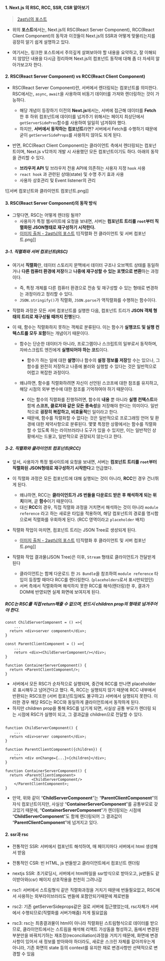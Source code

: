 
#### 1. Next.js 의 RSC, RCC, SSR, CSR 알아보기

 > [2ast님의 포스트](https://velog.io/@2ast/React-%EC%84%9C%EB%B2%84-%EC%BB%B4%ED%8F%AC%EB%84%8C%ED%8A%B8React-Server-Component%EC%97%90-%EB%8C%80%ED%95%9C-%EA%B3%A0%EC%B0%B0)

- 위의 **포스트**에서는, Next.js의 RSC(React Server Component), RCC(React Client Component)의 동작과 이것들이 Next.js의 SSR과 어떻게 맞물리는지를 굉장히 알기 쉽게 설명하고 있다.

- 여기서는, 링크한 포스트에서 주의깊게 살펴보아야 할 내용을 요약하고, 잘 이해되지 않았던 내용을 다시금 정리하며 Next.js의 컴포넌트 동작에 대해 좀 더 자세히 알아가보고자 한다.


#### 2. RSC(React Server Component) vs RCC(React Client Component)

- RSC(React Server Component)란, 서버에서 렌더링되는 컴포넌트를 의미한다. RSC에서는, `async`, `await`을 사용하여 비동기 데이터를 가져와 렌더링하는 것이 가능하다.
	- 해당 개념이 등장하기 이전의 **Next.js**에서는, 서버에 접근해 데이터를 **Fetch**한 후 하위 컴포넌트에 데이터를 넘겨주기 위해서는 페이지 최상단에서 `getServerSidePros`함수를 사용하여 일일히 넘겨줘야 했다.
	- 하지만, **서버에서 동작하는 컴포넌트**라면? 서버에서 Fetch를 수행하기 때문에 굳이 `getServerSideProps`를 사용하지 않아도 되게 된다.

- 반면, RCC(React Client Component)는 클라이언트 측에서 렌더링되는 컴포넌트이며, Next.js v12까지 개발 시 사용했던 모든 컴포넌트이기도 하다. 아래의 동작을 관리할 수 있다.
	- **브라우저 API** 및 브라우저 전용 API에 의존하는 사용자 지정 `hook` 사용
	- `react hook` 과 관련된 상태(state) 및 수명 주기 효과 사용
	- 사용자 상호관리 및 Event listener의 관리

![[서버 컴포넌트와 클라이언트 컴포넌트.png]]


#### 3. RSC(React Server Component)의 동작 방식

- 그렇다면, RSC는 어떻게 렌더링 될까?
	- 사용자가 특정 웹사이트에 요청을 보내면, 서버는 **컴포넌트 트리를 `root`부터 직렬화된 JSON형태로 재구성하기 시작한다.**
	- [이미지 출처 - 2ast님의 포스트](https://velog.io/@2ast/React-%EC%84%9C%EB%B2%84-%EC%BB%B4%ED%8F%AC%EB%84%8C%ED%8A%B8React-Server-Component%EC%97%90-%EB%8C%80%ED%95%9C-%EA%B3%A0%EC%B0%B0)
![[직렬화 전 클라이언트 및 서버 컴포넌트.png]]
##### 3-1. 직렬화와 서버 컴포넌트(RSC)

- 여기서 **직렬화**란, 데이터 스토리지 문맥에서 데이터 구조나 오브젝트 상태를 동일하거나 **다른 컴퓨터 환경에 저장**하고 **나중에 재구성할 수 있는 포맷으로 변환**하는 과정이다.
	- 즉, 특정 개체를 다른 컴퓨터 환경으로 전송 및 재구성할 수 있는 형태로 변경하는 과정이라고 정리할 수 있다. 
	- `JSON.stringify()`가 직렬화, `JSON.parse`가 역직렬화를 수행하는 함수이다.

- 직렬화 과정은 모든 서버 컴포넌트를 실행한 다음, 컴포넌트 트리가 **JSON 객체 형태의 트리로 재구성될 때까지 진행**된다.

- 이 때, 함수는 직렬화하지 못하는 객체로 분류된다. 이는 함수가 **실행코드 및 실행 컨텍스트를 모두 포함**하는 개념이기 때문이다.
	- 함수는 단순한 데이터가 아니라, 프로그램이나 스크립트의 일부로서 동작하며, 자바스크립트 엔진에게 **실행되어야 하는 코드**이다.
		- 함수가 하는 일에 대한 **설명**이나 함수의 **설정 정보를 저장**할 수는 있으나, 그 함수를 완전히 저장하고 나중에 불러와 실행할 수 있다는 것은 일반적으로 어렵고 복잡한 과정이다.
		
	- 왜냐하면, 함수를 직렬화하려면 자신이 선언된 스코프에 대한 참조를 유지하고, 해당 시점의 외부 변수에 대한 참조를 기억하여야 하기 때문이다. 
		- 이는 함수의 직렬화를 진행하려면, 함수의 **내용** 뿐 아니라 **실행 컨텍스트**와 함께 **스코프, 클로저와 같은 모든 종속성**을 저장해야 한다는 의미이다. 일반적으로 **굉장히 복잡하고, 비효율적**인 일이라고 한다.
		- 때문에, 함수를 직렬화할 수 없다는 것은 일반적으로 프로그래밍 언어 및 환경에 대한 제약사항으로 분류된다. 몇몇 특정한 상황에서는 함수를 직렬화할 수 있도록 하는 라이브러리나 도구가 있을 수 있지만, 이는 일반적인 상황에서는 드물고, 일반적으로 권장되지 않는다고 한다.

##### 3-2. 직렬화와 클라이언트 컴포넌트(RCC)

- 앞서, 사용자가 특정 웹사이트에 요청을 보내면, 서버는 **컴포넌트 트리를 `root`부터 직렬화된 JSON형태로 재구성하기 시작한다**고 언급했다.

- 이 직렬화 과정은 모든 컴포넌트에 대해 실행되는 것이 아니라, **RCC**인 경우 건너뛰게 된다.
	- 왜냐하면, RCC는 **클라이언트가 JS 번들을 다운로드 받은 후 해석하게 되는 위치**이며, 곧 **함수**이기 때문이다.
	- 대신 **RCC**의 경우, 직접 직렬화 과정을 거치면서 해석하는 것이 아니라 `module reference` 라고 하는 새로운 타입을 적용하여, 해당 컴포넌트의 경로를 명시함으로써 직렬화를 우회하게 된다. (RCC 영역이라고 `placeholder` 배치)

- 직렬화 작업이 마치면, 컴포넌트 트리는 JSON Tree로 생성되게 된다.
	- [이미지 출처 - 2ast님의 포스트](https://velog.io/@2ast/React-%EC%84%9C%EB%B2%84-%EC%BB%B4%ED%8F%AC%EB%84%8C%ED%8A%B8React-Server-Component%EC%97%90-%EB%8C%80%ED%95%9C-%EA%B3%A0%EC%B0%B0)
![[직렬화 후 클라이언트 및 서버 컴포넌트.png]]

- 직렬화 작업 결과물(JSON Tree)은 이후, `Stream` 형태로 클라이언트가 전달받게 된다
	- 클라이언트는 함께 다운로드 한 `JS Bundle`을 참조하여 `module reference` 타입이 등장할 때마다 RCC를 렌더링한다. (`placeholders`로서 표시만되었던)
	- 서버 측에서 직렬화하며 해석하지 못한 RCC를 해석(렌더링)한 후, 결과가 DOM에 반영되면 실제 화면에 보여지게 된다.













##### RCC는 RSC를 직접 return해줄 수 없으며, 반드시 children prop의 형태로 넘겨주어야 한다.
```tsx
const ChildServerComponent = () =>{
	...
  return <div>server component</div>;
}

const ParentClientComponent = () =>{
	...
	return <div><ChildServerComponent/></div>;
}

function ContainerServerComponent() {
  return <ParentClientComponent/>;
}
```

- 서버에서 모든 RSC가 순차적으로 실행되며, 중간에 RCC를 만나면 placeholder로 표시해두고 넘어간다고 했다. 즉, RCC는 실행되지 않기 때문에 RCC 내부에서 반환되는 RSC또한 (서버 컴포넌트임에도 불구하고) 서버에서 실행되지 못한다. 이러한 경우 해당 RSC는 RCC와 동일하게 클라이언트에서 동작하게 된다.
- 하지만 children prop을 통해 RSC를 넘기게 되면, 사실상 공통 부모가 렌더링 되는 시점에 RSC가 실행이 되고, 그 결과값을 children으로 전달할 수 있다.

```tsx

function ChildServerComponent() {
	...
  return <div>server component</div>;
}

function ParentClientComponent({children}) {
	...
  return <div onChange={...}>{children}</div>;
}

function ContainerServerComponent() {
  return <ParentClientComponent>
			<ChildServerComponent/>
	</ParentClientComponent>;
}
```

- 만약, 위와 같이 “**ChildServerComponent**”는 “**ParentClientComponent**”의 자식 컴포넌트이지만, 사실상 “**ContainerServerComponent**”를 공통부모로 갖고있기 때문에, “**ContainerServerComponent**”가 렌더링되는 시점에 “**ChildServerComponent**”도 함께 렌더링되어 그 결과값이 “**ParentClientComponent**”에 넘겨지고 있다.



#### 2. ssr과 rsc
- 전통적인 SSR: 서버에서 컴포넌트 해석하여, 매 페이지마다 서버에서 html 생성해서 받음
- 전통적인 CSR: 빈 HTML, js 번들받고 클라이언트에서 컴포넌트 렌더링
- nextjs SSR: 초기로딩시, 서버에서 html파일을 ssr방식으로 받아오고, js번들도 같이받아와(csr) 페이지 상호작용을 천천히 그려나감

- rsc1: 서버에서 스트림형식 같은 직렬화과정을 거치기 때문에 번들필요없고, RSC에서 사용하는 외부라이브러리도 번들에 포함안되기때문에 제로번들
- rsc2: 기존 getServerSideprops같은 걸로 서버에 접근했었는데, rsc자체가 서버에서 수행되므로(직렬화를 서버가해줌) 저게 필요없음
- rsc3: rsc는 최종결과물이 html이 아니라 직렬화된 스트림형식으로 데이터를 받으므로, 클라이언트에서는 스트림을 해석해 리액트 가상돔을 형성하고, 돔에서 변경된 부분만을 바꿔치기하는 재조정(reconciliation)과정을 거치기 때문에, 화면에 변경사항이 있어서 새 정보를 받아와야 하더라도, 새로운 스크린 자체를 갈아끼우는게 아니라, 기존 화면의 state 등의 context를 유지한 채로 변경사항만 선택적으로 변경할 수 있음